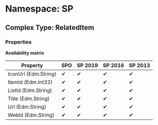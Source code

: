 # Namespace: SP

## Complex Type: RelatedItem

### Properties

**Availability matrix**

Property | SPO | SP 2019 | SP 2016 | SP 2013
----------|-----|---------|---------|--------
IconUrl (Edm.String) | ✔ | ✔ | ✔ | ✔
ItemId (Edm.Int32) | ✔ | ✔ | ✔ | ✔
ListId (Edm.String) | ✔ | ✔ | ✔ | ✔
Title (Edm.String) | ✔ | ✔ | ✔ | ✔
Url (Edm.String) | ✔ | ✔ | ✔ | ✔
WebId (Edm.String) | ✔ | ✔ | ✔ | ✔
